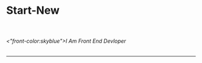 # Start-New
<title>HI..!! I'M SNEHAL JADHAV.</title>
<br>
<h6><"front-color:skyblue">I Am Front End Devloper</h6>
<hr>
